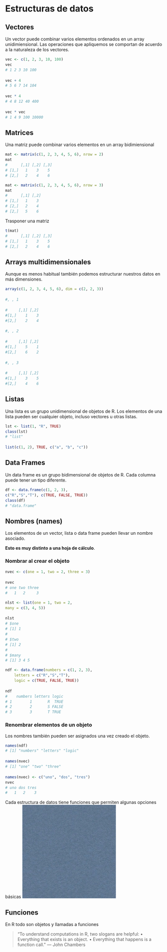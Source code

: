 # Estructuras de datos

## Vectores

Un vector puede combinar varios elementos ordenados en un array unidimiensional. Las operaciones que apliquemos se comportan de acuerdo a la naturaleza de los vectores.

```r
vec <- c(1, 2, 3, 10, 100)
vec
# 1 2 3 10 100

vec + 4
# 5 6 7 14 104

vec * 4
# 4 8 12 40 400

vec * vec
# 1 4 9 100 10000
```

## Matrices

Una matriz puede combinar varios elementos en un array bidimiensional

```r
mat <- matrix(c(1, 2, 3, 4, 5, 6), nrow = 2)
mat
#      [,1] [,2] [,3]
# [1,]   1    3    5
# [2,]   2    4    6
```

```r
mat <- matrix(c(1, 2, 3, 4, 5, 6), nrow = 3)
mat
#      [,1] [,2]
# [1,]   1    3
# [2,]   2    4
# [2,]   5    6
```

Trasponer una matriz

```r
t(mat)
#      [,1] [,2] [,3]
# [1,]   1    3    5
# [2,]   2    4    6
```

## Arrays multidimensionales

Aunque es menos habitual también podemos estructurar nuestros datos en más dimensiones.

```r
array(c(1, 2, 3, 4, 5, 6), dim = c(2, 2, 3))

#, , 1

#     [,1] [,2]
#[1,]    1    3
#[2,]    2    4

#, , 2

#     [,1] [,2]
#[1,]    5    1
#[2,]    6    2

#, , 3

#     [,1] [,2]
#[1,]    3    5
#[2,]    4    6
```


## Listas

Una lista es un grupo unidimensional de objetos de R. Los elementos de una lista pueden ser cualquier objeto, incluso vectores u otras listas.

```r
lst <- list(1, "R", TRUE)
class(lst)
# "list"

list(c(1, 2), TRUE, c("a", "b", "c"))
```


## Data Frames

Un data frame es un grupo bidimensional de objetos de R. Cada columna puede tener un tipo diferente.

```r
df <- data.frame(c(1, 2, 3),
c("R","S","T"), c(TRUE, FALSE, TRUE))
class(df)
# "data.frame"
```

## Nombres (names)

Los elementos de un vector, lista o data frame pueden llevar un nombre asociado.

**Esto es muy distinto a una hoja de cálculo**.


### Nombrar al  crear el objeto

```r
nvec <- c(one = 1, two = 2, three = 3)

nvec
# one two three
#   1   2     3
```

```r
nlst <- list(one = 1, two = 2,
many = c(3, 4, 5))

nlst
# $one
# [1] 1
#
# $two
# [1] 2
#
# $many
# [1] 3 4 5
```


```r
ndf <- data.frame(numbers = c(1, 2, 3),
	letters = c("R","S","T"),
	logic = c(TRUE, FALSE, TRUE))

ndf
#    numbers letters logic
# 1        1       R  TRUE
# 2        2       S FALSE
# 3        3       T TRUE
```


### Renombrar elementos de un objeto

Los nombres también pueden ser asignados una vez creado el objeto.

```r
names(ndf)
# [1] "numbers" "letters" "logic"

names(nvec)
# [1] "one" "two" "three"

names(nvec) <- c("uno", "dos", "tres")
nvec
# uno dos tres
#   1   2    3
```

Cada estructura de datos tiene funciones que permiten algunas opciones básicas
![Helper functions for data structures](images/data-structures-helper-functions.png)


## Funciones

En R todo son objetos y llamadas a funciones

> “To understand computations in R, two slogans are helpful:
    • Everything that exists is an object.
    • Everything that happens is a function call."
    — John Chambers

